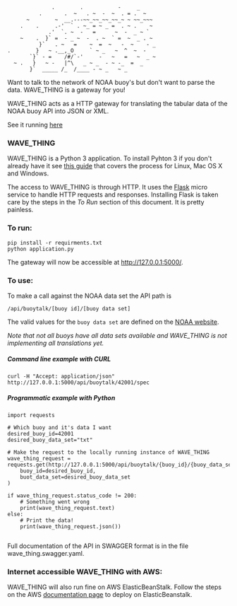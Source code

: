                   .        .           -     _
              .       .  ~   . ~  -  ~  . = .  ~
          ~        ~  __.---~~_~~_~~_~~_~ ~ ~~_~~~
        .    .     .-'  ` . ~_ = ~ _ =  . ~ .    ~
                 .'  `. ~  -   =      ~  -  _ ~ `
        ~    .  }` =  - _ ~  -  . ~  ` =  ~  _ . ~
              }`   . ~   =    ~  =  ~   -  ~    - _
    .        }   ~ .__,_O     ` ~ _   ~  ^  ~  -   
           `}` - =    /#/`-'     -   ~   =   ~  _ ~
      ~ .   }   ~ -   |^\   _ ~ _  - ~ -_  =  _  
           }`  _____ /_  /____ - ~ _   ~ _ 


Want to talk to the network of NOAA buoy's but don't want to parse the data. WAVE_THING is a gateway for you!

WAVE_THING acts as a HTTP gateway for translating the tabular data of the NOAA buoy API into JSON or XML. 

See it running [here](http://wavething.chalkfarm.org)

### WAVE_THING
WAVE_THING is a Python 3 application. To install Pyhton 3 if you don't already have it see [this guide](http://docs.python-guide.org/en/latest/starting/installation/) that covers the process for Linux, Mac OS X and Windows.

The access to WAVE_THING is through HTTP. It uses the [Flask](http://flask.pocoo.org/docs/0.12/) micro service to handle HTTP requests and responses. Installing Flask is taken care by the steps in the _To Run_ section of this document. It is pretty painless.

### To run:
```
pip install -r requirments.txt
python application.py
```

The gateway will now be accessible at http://127.0.0.1:5000/.

### To use:


To make a call against the NOAA data set the API path is 

```
/api/buoytalk/[buoy id]/[buoy data set]
```

The valid values for the `buoy data set` are defined on the [NOAA website](http://www.ndbc.noaa.gov/rt_data_access.shtml). 

_Note that not all buoys have all data sets available and WAVE_THING is not implementing all translations yet._

##### Command line example with CURL
```angular2html
curl -H "Accept: application/json"  http://127.0.0.1:5000/api/buoytalk/42001/spec
```

##### Programmatic example with Python 
```
import requests

# Which buoy and it's data I want
desired_buoy_id=42001
desired_buoy_data_set="txt"

# Make the request to the locally running instance of WAVE_THING
wave_thing_request = requests.get(http://127.0.0.1:5000/api/buoytalk/{buoy_id}/{buoy_data_set}".format(
    buoy_id=desired_buoy_id,
    buot_data_set=desired_buoy_data_set
)

if wave_thing_request.status_code != 200:
    # Something went wrong
    print(wave_thing_request.text)
else:
    # Print the data!
    print(wave_thing_request.json())
    

```

Full documentation of the API in SWAGGER format is in the file wave_thing.swagger.yaml. 

### Internet accessible WAVE_THING with AWS:

WAVE_THING will also run fine on AWS ElasticBeanStalk. Follow the steps on the AWS [documentation page](https://docs.aws.amazon.com/elasticbeanstalk/latest/dg/create-deploy-python-flask.html) to deploy on ElasticBeanstalk.